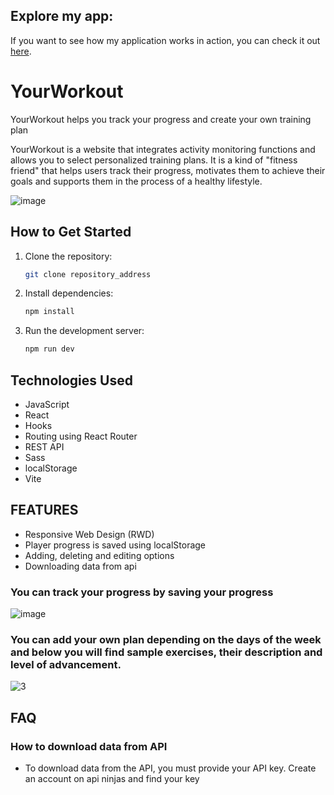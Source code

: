 ## Explore my app:

If you want to see how my application works in action, you can check it out [here](https://yourowkrout.netlify.app/).



# YourWorkout
 YourWorkout helps you track your progress and create your own training plan
 
YourWorkout is a website that integrates activity monitoring functions and allows you to select personalized training plans. It is a kind of "fitness friend" that helps users track their progress, motivates them to achieve their goals and supports them in the process of a healthy lifestyle.

![image](https://github.com/JakubDomarecki/YourWorkout/assets/160236789/6752aeed-4c3b-4140-82d2-a722117d9ac6)


## How to Get Started

1. Clone the repository:
   ```sh
   git clone repository_address
2. Install dependencies:
   ```sh
   npm install
3. Run the development server:
   ```sh
   npm run dev

## Technologies Used
- JavaScript
- React
- Hooks
- Routing using React Router
- REST API
- Sass
- localStorage
- Vite

## FEATURES
- Responsive Web Design (RWD)
- Player progress is saved using localStorage
- Adding, deleting and editing options
- Downloading data from api


### You can track your progress by saving your progress
![image](https://github.com/JakubDomarecki/YourWorkout/assets/160236789/1995def4-4c10-46fa-b3d2-fcd6ad116823)


### You can add your own plan depending on the days of the week and below you will find sample exercises, their description and level of advancement.

![3](https://github.com/JakubDomarecki/YourWorkout/assets/160236789/d7773543-0b8b-42a5-9fcd-eeb3939a3591)


## FAQ
### How to download data from API
- To download data from the API, you must provide your API key. Create an account on api ninjas and find your key



